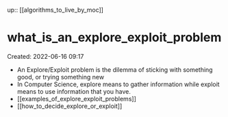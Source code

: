 up:: [[algorithms_to_live_by_moc]]

# what_is_an_explore_exploit_problem

Created: 2022-06-16 09:17

- An Explore/Exploit problem is the dilemma of sticking with something good, or trying something new
- In Computer Science, explore means to gather information while exploit means to use information that you have.
- [[examples_of_explore_exploit_problems]]
- [[how_to_decide_explore_or_exploit]]

